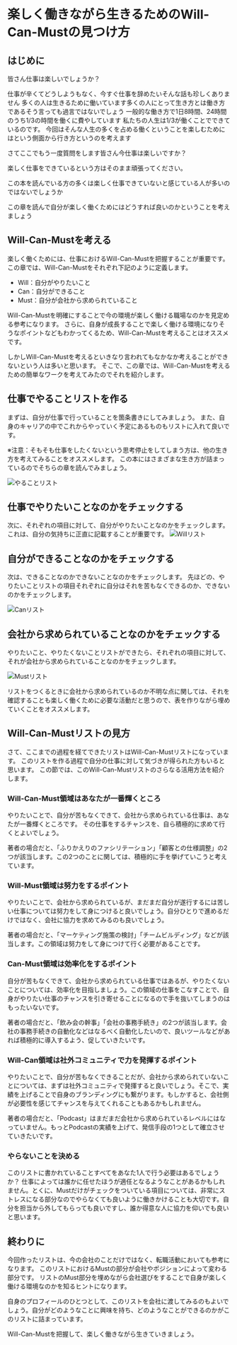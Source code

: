 # 楽しく働きながら生きるためのWill-Can-Mustの見つけ方

## はじめに
皆さん仕事は楽しいでしょうか？

仕事が辛くてどうしようもなく、今すぐ仕事を辞めたいそんな話も珍しくありません
多くの人は生きるために働いています多くの人にとって生き方とは働き方であるそう言っても過言ではないでしょう
一般的な働き方で1日8時間、24時間のうち1/3の時間を働くに費やしています
私たちの人生は1/3が働くことでできているのです。
今回はそんな人生の多くを占める働くということを楽しむためにはという側面から行き方というのを考えます

さてここでもう一度質問をします皆さん今仕事は楽しいですか？

楽しく仕事をできているという方はそのまま頑張ってください。

この本を読んでいる方の多くは楽しく仕事できていないと感じている人が多いのではないでしょうか

この章を読んで自分が楽しく働くためにはどうすれば良いのかということを考えましょう

## Will-Can-Mustを考える
楽しく働くためには、仕事におけるWill-Can-Mustを把握することが重要です。
この章では、Will-Can-Mustをそれぞれ下記のように定義します。
- Will：自分がやりたいこと
- Can：自分ができること
- Must：自分が会社から求められていること

Will-Can-Mustを明確にすることで今の環境が楽しく働ける職場なのかを見定める参考になります。
さらに、自身が成長することで楽しく働ける環境になりそうなポイントなどもわかってくるため、Will-Can-Mustを考えることはオススメです。

しかしWill-Can-Mustを考えるといきなり言われてもなかなか考えることができないという人は多いと思います。
そこで、この章では、Will-Can-Mustを考えるための簡単なワークを考えてみたのでそれを紹介します。

## 仕事でやることリストを作る

まずは、自分が仕事で行っていることを箇条書きにしてみましょう。
また、自身のキャリアの中でこれからやっていく予定にあるものもリストに入れて良いです。

※注意：そもそも仕事をしたくないという思考停止をしてしまう方は、他の生き方を考えてみることをオススメします。
この本にはさまざまな生き方が詰まっているのでそちらの章を読んでみましょう。

![やることリスト](willcanmust1.png?scale=0.5)

## 仕事でやりたいことなのかをチェックする
次に、それぞれの項目に対して、自分がやりたいことなのかをチェックします。これは、自分の気持ちに正直に記載することが重要です。
![Willリスト](willcanmust2.png?scale=0.5)

## 自分ができることなのかをチェックする
次は、できることなのかできないことなのかをチェックします。
先ほどの、やりたいことリストの項目それぞれに自分はそれを苦もなくできるのか、できないのかをチェックします。

![Canリスト](willcanmust3.png?scale=0.5)

## 会社から求められていることなのかをチェックする

やりたいこと、やりたくないことリストができたら、それぞれの項目に対して、それが会社から求められていることなのかをチェックします。

![Mustリスト](willcanmust4.png?scale=0.5)


リストをつくるときに会社から求められているのか不明な点に関しては、それを確認することも楽しく働くために必要な活動だと思うので、表を作りながら埋めていくことをオススメします。



## Will-Can-Mustリストの見方
さて、ここまでの過程を経てできたリストはWill-Can-Mustリストになっています。
このリストを作る過程で自分の仕事に対して気づきが得られた方もいると思います。
この節では、このWill-Can-Mustリストのさらなる活用方法を紹介します。

### Will-Can-Must領域はあなたが一番輝くところ
やりたいことで、自分が苦もなくできて、会社から求められている仕事は、あなたが一番輝くところです。
その仕事をするチャンスを、自ら積極的に求めて行くとよいでしょう。

著者の場合だと、「ふりかえりのファシリテーション」「顧客との仕様調整」の2つが該当します。この2つのことに関しては、積極的に手を挙げていこうと考えています。

### Will-Must領域は努力をするポイント
やりたいことで、会社から求められているが、まだまだ自分が遂行するには苦しい仕事については努力をして身につけると良いでしょう。自分ひとりで進めるだけではなく、会社に協力を求めてみるのも良いでしょう。

著者の場合だと、「マーケティング施策の検討」「チームビルディング」などが該当します。この領域は努力をして身につけて行く必要があることです。

### Can-Must領域は効率化をするポイント
自分が苦もなくできて、会社から求められている仕事ではあるが、やりたくないことについては、効率化を目指しましょう。この領域の仕事をこなすことで、自身がやりたい仕事のチャンスを引き寄せることになるので手を抜いてしまうのはもったいないです。

著者の場合だと、「飲み会の幹事」「会社の事務手続き」の2つが該当します。会社の事務手続きの自動化などはなるべく自動化したいので、良いツールなどがあれば積極的に導入するよう、促していきたいです。

### Will-Can領域は社外コミュニティで力を発揮するポイント
やりたいことで、自分が苦もなくできることだが、会社から求められていないことについては、まずは社外コミュニティで発揮すると良いでしょう。そこで、実績を上げることで自身のブランディングにも繋がります。もしかすると、会社側が必要性を感じてチャンスを与えてくれることもあるかもしれません。

著者の場合だと、「Podcast」はまだまだ会社から求められているレベルにはなっていません。もっとPodcastの実績を上げて、発信手段の1つとして確立させていきたいです。

### やらないことを決める
このリストに書かれていることすべてをあなた1人で行う必要はあるでしょうか？
仕事によっては誰かに任せたほうが適任となるようなことがあるかもしれません。とくに、Mustだけがチェックをついている項目については、非常にストレスになる部分なのでやらなくても良いように働きかけることも大切です。自分を担当から外してもらっても良いですし、誰か得意な人に協力を仰いでも良いと思います。

## 終わりに
今回作ったリストは、今の会社のことだけではなく、転職活動においても参考になります。
このリストにおけるMustの部分が会社やポジションによって変わる部分です。
リストのMust部分を埋めながら会社選びをすることで自身が楽しく働ける環境なのかを知るヒントになります。

自身のプロフィールのひとつとして、このリストを会社に渡してみるのもよいでしょう。自分がどのようなことに興味を持ち、どのようなことができるのかがこのリストに詰まっています。

Will-Can-Mustを把握して、楽しく働きながら生きていきましょう。